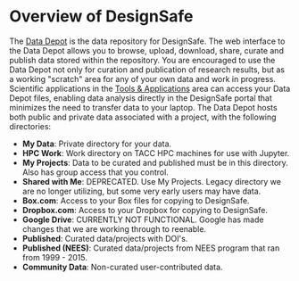 # Overview of DesignSafe

The [Data Depot](https://www.designsafe-ci.org/data/browser/public/) is the data repository for DesignSafe. The web interface to the Data Depot allows you to browse, upload, download, share, curate and publish data stored within the repository. You are encouraged to use the Data Depot not only for curation and publication of research results, but as a working "scratch" area for any of your own data and work in progress. Scientific applications in the [Tools & Applications](https://www.designsafe-ci.org/workspace/) area can access your Data Depot files, enabling data analysis directly in the DesignSafe portal that minimizes the need to transfer data to your laptop. The Data Depot hosts both public and private data associated with a project, with the following directories:

- **My Data**: Private directory for your data.
- **HPC Work**: Work directory on TACC HPC machines for use with Jupyter.
- **My Projects**: Data to be curated and published must be in this directory. Also has group access that you control.
- **Shared with Me**: DEPRECATED. Use My Projects. Legacy directory we are no longer utilizing, but some very early users may have data.
- **Box.com**: Access to your Box files for copying to DesignSafe.
- **Dropbox.com**: Access to your Dropbox for copying to DesignSafe.
- **Google Drive**: CURRENTLY NOT FUNCTIONAL. Google has made changes that we are working through to reenable.
- **Published**: Curated data/projects with DOI's.
- **Published (NEES)**: Curated data/projects from NEES program that ran from 1999 - 2015.
- **Community Data**: Non-curated user-contributed data.
